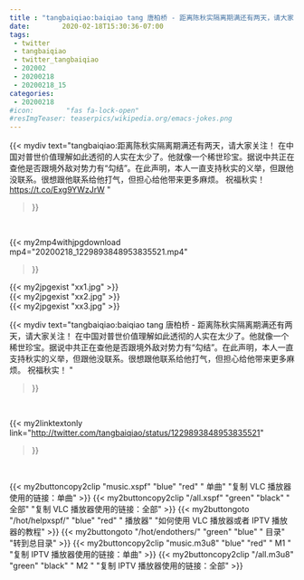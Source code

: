 ```yaml
---
title : "tangbaiqiao:baiqiao tang 唐柏桥 - 距离陈秋实隔离期满还有两天，请大家关注！ 在中国对普世价值理解如此透彻的人实在太少了。他就像一个稀世珍宝。据说中共正在查他是否跟境外敌对势力有“勾结”。在此声明，本人一直支持秋实的义举，但跟他没联系。很想跟他联系给他打气，但担心给他带来更多麻烦。 祝福秋实！ "
date:        2020-02-18T15:30:36-07:00
tags:
 - twitter
 - tangbaiqiao
 - twitter_tangbaiqiao
 - 202002
 - 20200218
 - 20200218_15
categories:
 - 20200218
#icon:        "fas fa-lock-open"
#resImgTeaser: teaserpics/wikipedia.org/emacs-jokes.png
---
```


{{< mydiv text="tangbaiqiao:距离陈秋实隔离期满还有两天，请大家关注！ 在中国对普世价值理解如此透彻的人实在太少了。他就像一个稀世珍宝。据说中共正在查他是否跟境外敌对势力有“勾结”。在此声明，本人一直支持秋实的义举，但跟他没联系。很想跟他联系给他打气，但担心给他带来更多麻烦。 祝福秋实！ https://t.co/Exg9YWzJrW "
>}}
<br>


{{< my2mp4withjpgdownload mp4="20200218_1229893848953835521.mp4"
>}}

{{< my2jpgexist "xx1.jpg" >}}<br>
{{< my2jpgexist "xx2.jpg" >}}<br>
{{< my2jpgexist "xx3.jpg" >}}<br>



{{< mydiv text="tangbaiqiao:baiqiao tang 唐柏桥 - 距离陈秋实隔离期满还有两天，请大家关注！ 在中国对普世价值理解如此透彻的人实在太少了。他就像一个稀世珍宝。据说中共正在查他是否跟境外敌对势力有“勾结”。在此声明，本人一直支持秋实的义举，但跟他没联系。很想跟他联系给他打气，但担心给他带来更多麻烦。 祝福秋实！ "
>}}
<br>

{{< my2linktextonly link="http://twitter.com/tangbaiqiao/status/1229893848953835521"
>}}


<br>

{{< my2buttoncopy2clip "music.xspf"        "blue"   "red"    " 单曲"  "复制 VLC 播放器使用的链接：单曲" >}} {{< my2buttoncopy2clip "/all.xspf"         "green"  "black"  " 全部"  "复制 VLC 播放器使用的链接：全部" >}} {{< my2buttongoto      "/hot/helpxspf/"    "blue"   "red"    " 播放器" "如何使用 VLC 播放器或者 IPTV 播放器的教程" >}} {{< my2buttongoto      "/hot/endothers/"   "green"  "blue"   " 目录"   "转到总目录" >}} {{< my2buttoncopy2clip "music.m3u8"        "blue"   "red"    " M1 "    "复制 IPTV 播放器使用的链接：单曲" >}} {{< my2buttoncopy2clip "/all.m3u8"         "green"  "black"  " M2 "    "复制 IPTV 播放器使用的链接：全部" >}} 
